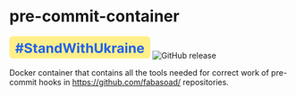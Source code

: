 # pre-commit-container

[![Stand With Ukraine](https://raw.githubusercontent.com/vshymanskyy/StandWithUkraine/main/badges/StandWithUkraine.svg)](https://stand-with-ukraine.pp.ua)
![GitHub release](https://img.shields.io/github/v/release/fabasoad/pre-commit-container?include_prereleases)

Docker container that contains all the tools needed for correct work of pre-commit
hooks in <https://github.com/fabasoad/> repositories.
